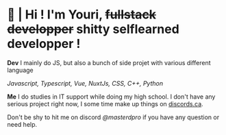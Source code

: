 # 🙌 | Hi ! I'm Youri, ~~fullstack developper~~ shitty selflearned developper !

__Dev__
I mainly do JS, but also a bunch of side projet with various different language

*Javascript, Typescript, Vue, NuxtJs, CSS, C++, Python*

__Me__
I do studies in IT support while doing my high school. I don't have any serious project right now, I some time make up things on [discords.ca](https://discords.ca).

Don't be shy to hit me on discord *@masterdpro* if you have any question or need help.
